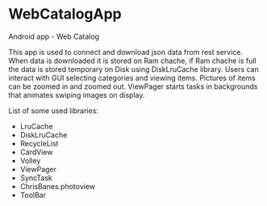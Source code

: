 # WebCatalogApp
Android app  - Web Catalog

This app is used to connect and download json data from rest service. When data is downloaded it is stored on Ram chache,
if Ram chache is full the data is stored temporary on Disk using DiskLruCache library. Users can interact with GUI selecting categories and viewing  items. Pictures of items can be zoomed in and zoomed out. ViewPager starts tasks in backgrounds that animates swiping images on display.

List of some used libraries:
  - LruCache
  - DiskLruCache
  - RecycleList
  - CardView
  - Volley
  - ViewPager
  - SyncTask
  - ChrisBanes.photoview
  - ToolBar
  
